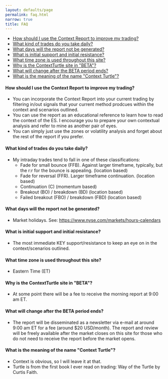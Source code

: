 ```yaml
---
layout: defaults/page
permalink: faq.html
narrow: true
title: FAQ
---
```


- [How should I use the Context Report to improve my trading?](#how-should-i-use-the-context-report-to-improve-my-trading)
- [What kind of trades do you take daily?](#what-kind-of-trades-do-you-take-daily)
- [What days will the report not be generated?](#what-days-will-the-report-not-be-generated)
- [What is initial support and initial resistance?](#what-is-initial-support-and-initial-resistance)
- [What time zone is used throughout this site?](#what-time-zone-is-used-throughout-this-site)
- [Why is the ContextTurtle site in "BETA"?](#why-is-the-contextturtle-site-in-beta)
- [What will change after the BETA period ends?](#what-will-change-after-the-beta-period-ends)
- [What is the meaning of the name "Context Turtle"?](#what-is-the-meaning-of-the-name-context-turtle)

#### How should I use the Context Report to improve my trading?
  * You can incorporate the Context Report into your current trading by filtering in/out signals that your current method prodcues within the context and scenarios outlined.
  * You can use the report as an educational reference to learn how to read the context of the ES. I encourage you to prepare your own contextual analysis and refer to mine as another pair of eyes.
  * You can simply just use the zones or volatility analysis and forget about the rest of the report if you prefer.

#### What kind of trades do you take daily?
  * My intraday trades tend to fall in one of these classifications:
    * Fade for small bounce (FFB). Against larger timeframe, typically, but the r:r for the bounce is appealing. (location based)
    * Fade for reversal (FFR). Larger timeframe continuation. (location based)
    * Continuation (C) (momentum based)
    * Breakout (BO) / breakdown (BD) (location based)
    * Failed breakout (FBO) / breakdown (FBD) (location based)

#### What days will the report not be generated?
  * Market holidays. See: https://www.nyse.com/markets/hours-calendars

#### What is initial support and initial resistance?
  * The most immediate KEY support/resistance to keep an eye on in the context/scenarios outlined.

#### What time zone is used throughout this site?
  * Eastern Time (ET)

#### Why is the ContextTurtle site in "BETA"?
  * At some point there will be a fee to receive the morning report at 9:00 am ET. 

#### What will change after the BETA period ends?
  * The report will be disseminated as a newsletter via e-mail at around 9:00 am ET for a fee (around $20 USD/month). The report and review will be freely available after the market closes on this site for those who do not need to receive the report before the market opens.

#### What is the meaning of the name "Context Turtle"?
  * Context is obvious, so I will leave it at that.
  * Turtle is from the first book I ever read on trading: Way of the Turtle by Curtis Faith.